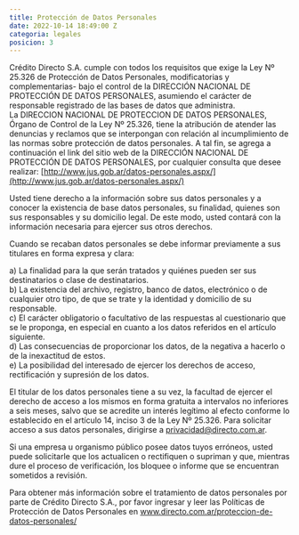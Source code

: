 ```yaml
---
title: Protección de Datos Personales
date: 2022-10-14 18:49:00 Z
categoria: legales
posicion: 3
---
```


Crédito Directo S.A. cumple con todos los requisitos que exige la Ley Nº 25.326 de Protección de Datos Personales, modificatorias y complementarias- bajo el control de la DIRECCIÓN NACIONAL DE PROTECCIÓN DE DATOS PERSONALES, asumiendo el carácter de responsable registrado de las bases de datos que administra.\
La DIRECCION NACIONAL DE PROTECCION DE DATOS PERSONALES, Órgano de Control de la Ley Nº 25.326, tiene la atribución de atender las denuncias y reclamos que se interpongan con relación al incumplimiento de las normas sobre protección de datos personales. A tal fin, se agrega a continuación el link del sitio web de la DIRECCIÓN NACIONAL DE PROTECCIÓN DE DATOS PERSONALES, por cualquier consulta que desee realizar: [http://www.jus.gob.ar/datos-personales.aspx/](http://www.jus.gob.ar/datos-personales.aspx/)

Usted tiene derecho a la información sobre sus datos personales y a conocer la existencia de base datos personales, su finalidad, quienes son sus responsables y su domicilio legal. De este modo, usted contará con la información necesaria para ejercer sus otros derechos.

Cuando se recaban datos personales se debe informar previamente a sus titulares en forma expresa y clara:

a) La finalidad para la que serán tratados y quiénes pueden ser sus destinatarios o clase de destinatarios.\
b) La existencia del archivo, registro, banco de datos, electrónico o de cualquier otro tipo, de que se trate y la identidad y domicilio de su responsable.\
c) El carácter obligatorio o facultativo de las respuestas al cuestionario que se le proponga, en especial en cuanto a los datos referidos en el artículo siguiente.\
d) Las consecuencias de proporcionar los datos, de la negativa a hacerlo o de la inexactitud de estos.\
e) La posibilidad del interesado de ejercer los derechos de acceso, rectificación y supresión de los datos.

El titular de los datos personales tiene a su vez, la facultad de ejercer el derecho de acceso a los mismos en forma gratuita a intervalos no inferiores a seis meses, salvo que se acredite un interés legítimo al efecto conforme lo establecido en el artículo 14, inciso 3 de la Ley Nº 25.326. Para solicitar acceso a sus datos personales, dirigirse a privacidad@directo.com.ar.

Si una empresa u organismo público posee datos tuyos erróneos, usted puede solicitarle que los actualicen o rectifiquen o supriman y que, mientras dure el proceso de verificación, los bloquee o informe que se encuentran sometidos a revisión.

Para obtener más información sobre el tratamiento de datos personales por parte de Crédito Directo S.A., por favor ingresar y leer las Políticas de Protección de Datos Personales en www.directo.com.ar/proteccion-de-datos-personales/